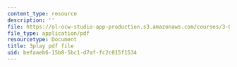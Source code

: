 ```yaml
---
content_type: resource
description: ''
file: https://ol-ocw-studio-app-production.s3.amazonaws.com/courses/3-091sc-introduction-to-solid-state-chemistry-fall-2010/befaaeb615b85bc1d7affc2c015f1534_xEnYH0KNkfA.pdf
file_type: application/pdf
resourcetype: Document
title: 3play pdf file
uid: befaaeb6-15b8-5bc1-d7af-fc2c015f1534
---
```

